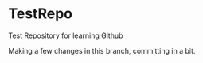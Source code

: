 # TestRepo
Test Repository for learning Github

Making a few changes in this branch, committing in a bit.
